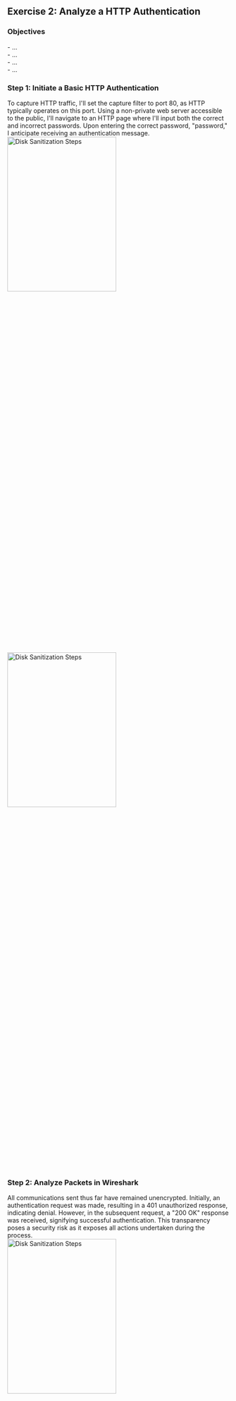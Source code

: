 <h2>Exercise 2: Analyze a HTTP Authentication</h2>

<h3>Objectives</h3>
- ...
<br />
- ...
<br />
- ...
<br />
- ...

<h3>Step 1: Initiate a Basic HTTP Authentication</h3>
To capture HTTP traffic, I'll set the capture filter to port 80, as HTTP typically operates on this port. Using a non-private web server accessible to the public, I'll navigate to an HTTP page where I'll input both the correct and incorrect passwords. Upon entering the correct password, "password," I anticipate receiving an authentication message. 
<br />
<img src="https://github.com/Yagoobz/AnalyzingHTTPAuthentication/assets/145611184/7057eed6-56bd-4a90-a25f-d2293cb50b55" height="30%" width="70%" alt="Disk Sanitization Steps"/>
<br />
<img src="https://github.com/Yagoobz/AnalyzingHTTPAuthentication/assets/145611184/6f19eacd-7f9a-418b-bbe0-3a69d1452274" height="30%" width="70%" alt="Disk Sanitization Steps"/>

<h3>Step 2: Analyze Packets in Wireshark</h3>
All communications sent thus far have remained unencrypted. Initially, an authentication request was made, resulting in a 401 unauthorized response, indicating denial. However, in the subsequent request, a "200 OK" response was received, signifying successful authentication. This transparency poses a security risk as it exposes all actions undertaken during the process.
<br />
<img src="https://github.com/Yagoobz/AnalyzingHTTPAuthentication/assets/145611184/97362f77-ad7f-424f-b351-21d6765fbffc" height="30%" width="70%" alt="Disk Sanitization Steps"/>




